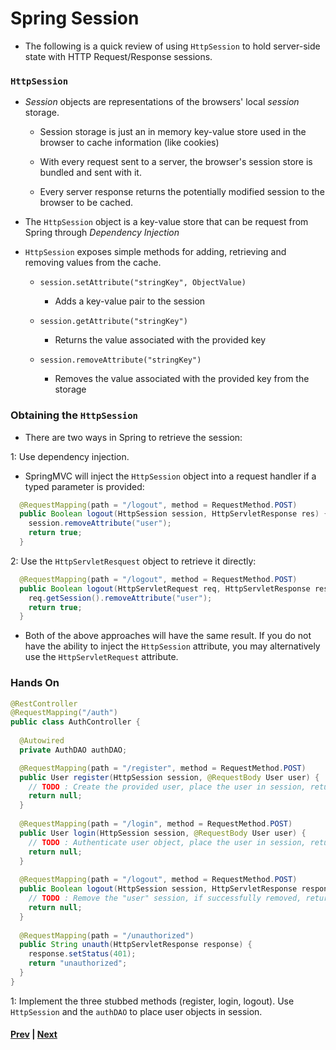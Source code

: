 # Spring Session

* The following is a quick review of using `HttpSession` to hold server-side state with HTTP Request/Response sessions.

### `HttpSession`

* *Session* objects are representations of the browsers' local *session* storage.

  * Session storage is just an in memory key-value store used in the browser to cache information (like cookies)

  * With every request sent to a server, the browser's session store is bundled and sent with it.

  * Every server response returns the potentially modified session to the browser to be cached.

* The `HttpSession` object is a key-value store that can be request from Spring through *Dependency Injection*

* `HttpSession` exposes simple methods for adding, retrieving and removing values from the cache.

  * `session.setAttribute("stringKey", ObjectValue)`
    * Adds a key-value pair to the session

  * `session.getAttribute("stringKey")`
    * Returns the value associated with the provided key

  * `session.removeAttribute("stringKey")`
    * Removes the value associated with the provided key from the storage

### Obtaining the `HttpSession`
* There are two ways in Spring to retrieve the session:

1: Use dependency injection.
  * SpringMVC will inject the `HttpSession` object into a request handler if a typed parameter is provided:

```java
  @RequestMapping(path = "/logout", method = RequestMethod.POST)
  public Boolean logout(HttpSession session, HttpServletResponse res) {
    session.removeAttribute("user");
    return true;
  }
```

2: Use the `HttpServletResquest` object to retrieve it directly:

```java
  @RequestMapping(path = "/logout", method = RequestMethod.POST)
  public Boolean logout(HttpServletRequest req, HttpServletResponse res) {
    req.getSession().removeAttribute("user");
    return true;
  }
```

* Both of the above approaches will have the same result. If you do not have the ability to inject the `HttpSession` attribute, you may alternatively use the `HttpServletRequest` attribute.

### Hands On

```java
@RestController
@RequestMapping("/auth")
public class AuthController {
  
  @Autowired
  private AuthDAO authDAO;

  @RequestMapping(path = "/register", method = RequestMethod.POST)
  public User register(HttpSession session, @RequestBody User user) {
    // TODO : Create the provided user, place the user in session, return the user
    return null;
  }
  
  @RequestMapping(path = "/login", method = RequestMethod.POST)
  public User login(HttpSession session, @RequestBody User user) {
    // TODO : Authenticate user object, place the user in session, return the user
    return null;
  }
  
  @RequestMapping(path = "/logout", method = RequestMethod.POST)
  public Boolean logout(HttpSession session, HttpServletResponse response) {
    // TODO : Remove the "user" session, if successfully removed, return true
    return null;
  }
  
  @RequestMapping(path = "/unauthorized")
  public String unauth(HttpServletResponse response) {
    response.setStatus(401);
    return "unauthorized";
  }
}
```

1: Implement the three stubbed methods (register, login, logout). Use `HttpSession` and the `authDAO` to place user objects in session.

#### [Prev](encryption.md) | [Next](interceptors.md)